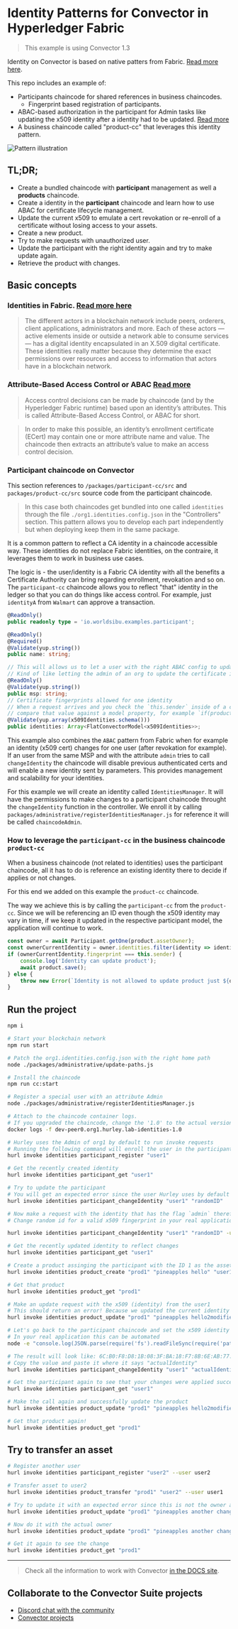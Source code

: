 # Identity Patterns for Convector in Hyperledger Fabric

> This example is using Convector 1.3

Identity on Convector is based on native patters from Fabric. [Read more here](https://hyperledger-fabric-ca.readthedocs.io/en/release-1.4/users-guide.html).

This repo includes an example of:

* Participants chaincode for shared references in business chaincodes.
  * Fingerprint based registration of participants.
* ABAC-based authorization in the participant for Admin tasks like updating the x509 identity after a identity had to be updated. [Read more](https://hyperledger-fabric-ca.readthedocs.io/en/release-1.4/users-guide.html#attribute-based-access-control)
* A business chaincode called "product-cc" that leverages this identity pattern.

![Pattern illustration](images/identityExample.png?raw=true "Identity Pattern")

## TL;DR;

* Create a bundled chaincode with **participant** management as well a **products** chaincode.
* Create a identity in the **participant** chaincode and learn how to use ABAC for certificate lifecycle management.
* Update the current x509 to emulate a cert revokation or re-enroll of a certificate without losing access to your assets.
* Create a new product.
* Try to make requests with unauthorized user.
* Update the participant with the right identity again and try to make update again.
* Retrieve the product with changes.

## Basic concepts

### Identities in Fabric. [Read more here](https://hyperledger-fabric.readthedocs.io/en/release-1.4/identity/identity.html)

> The different actors in a blockchain network include peers, orderers, client applications, administrators and more. Each of these actors — active elements inside or outside a network able to consume services — has a digital identity encapsulated in an X.509 digital certificate. These identities really matter because they determine the exact permissions over resources and access to information that actors have in a blockchain network.

### Attribute-Based Access Control or ABAC [Read more](https://hyperledger-fabric-ca.readthedocs.io/en/release-1.4/users-guide.html#attribute-based-access-control)

> Access control decisions can be made by chaincode (and by the Hyperledger Fabric runtime) based upon an identity’s attributes. This is called Attribute-Based Access Control, or ABAC for short.

> In order to make this possible, an identity’s enrollment certificate (ECert) may contain one or more attribute name and value. The chaincode then extracts an attribute’s value to make an access control decision.

### Participant chaincode on Convector

This section references to `/packages/participant-cc/src` and `packages/product-cc/src` source code from the participant chaincode.

> In this case both chaincodes get bundled into one called `identities` through the file `./org1.identities.config.json` in the "Controllers" section. This pattern allows you to develop each part independently but when deploying keep them in the same package.

It is a common pattern to reflect a CA identity in a chaincode accessible way.
These identities do not replace Fabric identities, on the contraire, it leverages them to work in business use cases.

The logic is - the user/identity is a Fabric CA identity with all the benefits a Certificate Authority can bring regarding enrollment, revokation and so on. The `participant-cc` chaincode allows you to reflect "that" identity in the ledger so that you can do things like access control. For example, just `identityA` from `Walmart` can approve a transaction.

```ts
@ReadOnly()
public readonly type = 'io.worldsibu.examples.participant';

@ReadOnly()
@Required()
@Validate(yup.string())
public name: string;

// This will allows us to let a user with the right ABAC config to update the identity
// Kind of like letting the admin of an org to update the certificate identity
@ReadOnly()
@Validate(yup.string())
public msp: string;
// Certificate fingerprints allowed for one identity
// When a request arrives and you check the `this.sender` inside of a chaincode you can
// compare that value against a model property, for example `if(product.createdBy===this.sender){ product.updated=true; await product.save(); }`
@Validate(yup.array(x509Identities.schema()))
public identities: Array<FlatConvectorModel<x509Identities>>;
```

This example also combines the `ABAC` pattern from Fabric when for example an identity (x509 cert) changes for one user (after revokation for example). If an user from the same MSP and with the attribute `admin` tries to call `changeIdentity` the chaincode will disable previous authenticated certs and will enable a new identity sent by parameters. This provides management and scalability for your identities.

For this example we will create an identity called `IdentitiesManager`. It will have the permissions to make changes to a participant chaincode throught the `changeIdentity` function in the controller. We enroll it by calling `packages/administrative/registerIdentitiesManager.js` for reference it will be called `chaincodeAdmin`.

### How to leverage the `participant-cc` in the business chaincode `product-cc`

When a business chaincode (not related to identities) uses the participant chaincode, all it has to do is reference an existing identity there to decide if applies or not changes.

For this end we added on this example the `product-cc` chaincode.

The way we achieve this is by calling the `participant-cc` from the `product-cc`. Since we will be referencing an ID even though the x509 identity may vary in time, if we keep it updated in the respective participant model, the application will continue to work.

```ts
const owner = await Participant.getOne(product.assetOwner);
const ownerCurrentIdentity = owner.identities.filter(identity => identity.status === true)[0];
if (ownerCurrentIdentity.fingerprint === this.sender) {
    console.log('Identity can update product');
    await product.save();
} else {
    throw new Error(`Identity is not allowed to update product just ${owner.name} can`);
}
```

## Run the project

```bash
npm i

# Start your blockchain network
npm run start

# Patch the org1.identities.config.json with the right home path
node ./packages/administrative/update-paths.js

# Install the chaincode
npm run cc:start

# Register a special user with an attribute Admin
node ./packages/administrative/registerIdentitiesManager.js

# Attach to the chaincode container logs.
# If you upgraded the chaincode, change the '1.0' to the actual version or do `docker ps` and find the right name for the container
docker logs -f dev-peer0.org1.hurley.lab-identities-1.0

# Hurley uses the Admin of org1 by default to run invoke requests
# Running the following command will enroll the user in the participants chaincode
hurl invoke identities participant_register "user1"

# Get the recently created identity
hurl invoke identities participant_get "user1"

# Try to update the participant
# You will get an expected error since the user Hurley uses by default to make the request doesn't use have the `admin` in its `attrs` fields. Expected error "Unathorized. Requester identity is not an admin"
hurl invoke identities participant_changeIdentity "user1" "randomID"

# Now make a request with the identity that has the flag `admin` therefore is authorized to make updates!
# Change random id for a valid x509 fingerprint in your real application.

hurl invoke identities participant_changeIdentity "user1" "randomID" -u chaincodeAdmin

# Get the recently updated identity to reflect changes
hurl invoke identities participant_get "user1"

# Create a product assinging the participant with the ID 1 as the asset owner
hurl invoke identities product_create "prod1" "pineapples hello" "user1" -u user1

# Get that product
hurl invoke identities product_get "prod1"

# Make an update request with the x509 (identity) from the user1
# This should return an error! Because we updated the current identity of it to `randomID` which is NOT the fingerprint of a valid cert
hurl invoke identities product_update "prod1" "pineapples hello2modified" --user user1

# Let's go back to the participant chaincode and set the x509 identity through `changeIdentity` to the valid x509 identity
# In your real application this can be automated
node -e "console.log(JSON.parse(require('fs').readFileSync(require('path').resolve(require('os').homedir(), 'hyperledger-fabric-network/.hfc-org1/user1'), 'utf8')).enrollment.identity.certificate)" | openssl x509 -fingerprint -noout | cut -d '=' -f2 ;

# The result will look like: 6C:B0:F8:D8:1B:08:3F:BA:18:F7:8B:6E:AB:77:53:97:C1:2F:71:14
# Copy the value and paste it where it says "actualIdentity"
hurl invoke identities participant_changeIdentity "user1" "actualIdentity" --user chaincodeAdmin

# Get the participant again to see that your changes were applied successfully
hurl invoke identities participant_get "user1"

# Make the call again and successfully update the product
hurl invoke identities product_update "prod1" "pineapples hello2modified" --user user1

# Get that product again!
hurl invoke identities product_get "prod1"
```

## Try to transfer an asset

```bash
# Register another user
hurl invoke identities participant_register "user2" --user user2

# Transfer asset to user2
hurl invoke identities product_transfer "prod1" "user2" --user user1

# Try to update it with an expected error since this is not the owner anymore
hurl invoke identities product_update "prod1" "pineapples another change" --user user1

# Now do it with the actual owner
hurl invoke identities product_update "prod1" "pineapples another change" --user user2

# Get it again to see the change
hurl invoke identities product_get "prod1"

```

---

> Check all the information to work with Convector <a href="https://worldsibu.github.io/convector" target="_blank">in the DOCS site</a>.

## Collaborate to the Convector Suite projects

* <a href="https://discord.gg/twRwpWt" target="_blank">Discord chat with the community</a>
* <a href="https://github.com/worldsibu" target="_blank">Convector projects</a>
